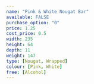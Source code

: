 ```yaml
---
name: "Pink & White Nougat Bar"
available: FALSE
purchase_option: "0"
price: 1.25
cost_price: 0.5
width: 235
height: 64
depth: 11
weight: 147
type: [Nougat, Wrapped]
colour: [Pink, White]
free: [Alcohol]
---
```

